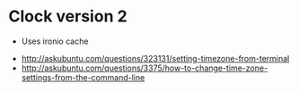 # Clock version 2
* Uses ironio cache
- http://askubuntu.com/questions/323131/setting-timezone-from-terminal
- http://askubuntu.com/questions/3375/how-to-change-time-zone-settings-from-the-command-line

